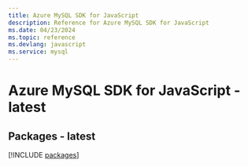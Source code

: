 ```yaml
---
title: Azure MySQL SDK for JavaScript
description: Reference for Azure MySQL SDK for JavaScript
ms.date: 04/23/2024
ms.topic: reference
ms.devlang: javascript
ms.service: mysql
---
```

# Azure MySQL SDK for JavaScript - latest
## Packages - latest
[!INCLUDE [packages](mysql-index.md)]